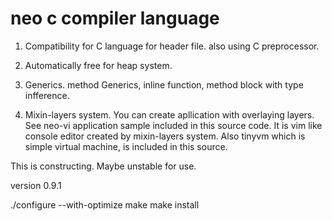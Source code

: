 # neo c compiler language

1. Compatibility for C language for header file. also using C preprocessor.

2. Automatically free for heap system.

3. Generics. method Generics, inline function, method block with type infference.

4. Mixin-layers system. You can create apllication with overlaying layers. See neo-vi application sample included in this source code. It is vim like console editor created by mixin-layers system. Also tinyvm which is simple virtual machine, is included in this source.

This is constructing. Maybe unstable for use.

version 0.9.1

./configure --with-optimize
make
make install
